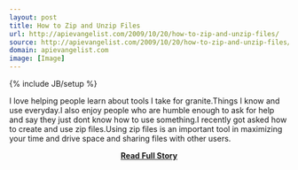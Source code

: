 ```yaml
---
layout: post
title: How to Zip and Unzip Files
url: http://apievangelist.com/2009/10/20/how-to-zip-and-unzip-files/
source: http://apievangelist.com/2009/10/20/how-to-zip-and-unzip-files/
domain: apievangelist.com
image: [Image]
---
```

{% include JB/setup %}<p>I love helping people learn about tools I take for granite.Things I know and use everyday.I also enjoy people who are humble enough to ask for help and say they just dont know how to use something.I recently got asked how to create and use zip files.Using zip files is an important tool in maximizing your time and drive space and sharing files with other users.</p>
<center><p><a href="http://apievangelist.com/2009/10/20/how-to-zip-and-unzip-files/" style='padding:25px; font-sze:18px; font-weight: bold;'>Read Full Story</a></p></center>
